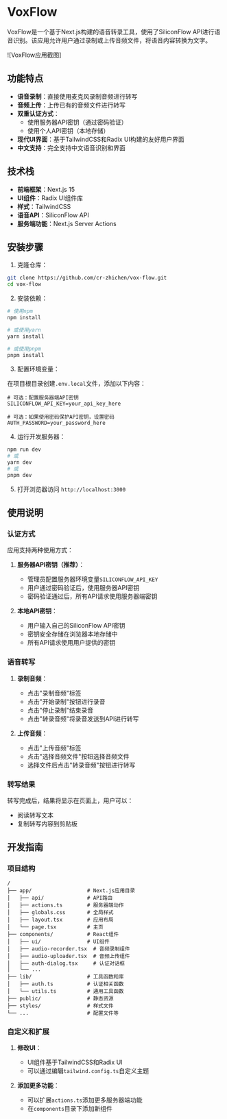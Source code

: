 # VoxFlow

VoxFlow是一个基于Next.js构建的语音转录工具，使用了SiliconFlow API进行语音识别。该应用允许用户通过录制或上传音频文件，将语音内容转换为文字。

![VoxFlow应用截图]

## 功能特点

- **语音录制**：直接使用麦克风录制音频进行转写
- **音频上传**：上传已有的音频文件进行转写
- **双重认证方式**：
  - 使用服务器API密钥（通过密码验证）
  - 使用个人API密钥（本地存储）
- **现代UI界面**：基于TailwindCSS和Radix UI构建的友好用户界面
- **中文支持**：完全支持中文语音识别和界面

## 技术栈

- **前端框架**：Next.js 15
- **UI组件**：Radix UI组件库
- **样式**：TailwindCSS
- **语音API**：SiliconFlow API
- **服务端功能**：Next.js Server Actions

## 安装步骤

1. 克隆仓库：

```bash
git clone https://github.com/cr-zhichen/vox-flow.git
cd vox-flow
```

2. 安装依赖：

```bash
# 使用npm
npm install

# 或使用yarn
yarn install

# 或使用pnpm
pnpm install
```

3. 配置环境变量：

在项目根目录创建`.env.local`文件，添加以下内容：

```
# 可选：配置服务器端API密钥
SILICONFLOW_API_KEY=your_api_key_here

# 可选：如果使用密码保护API密钥，设置密码
AUTH_PASSWORD=your_password_here
```

4. 运行开发服务器：

```bash
npm run dev
# 或
yarn dev
# 或
pnpm dev
```

5. 打开浏览器访问 `http://localhost:3000`

## 使用说明

### 认证方式

应用支持两种使用方式：

1. **服务器API密钥（推荐）**：
   - 管理员配置服务器环境变量`SILICONFLOW_API_KEY`
   - 用户通过密码验证后，使用服务器API密钥
   - 密码验证通过后，所有API请求使用服务器端密钥

2. **本地API密钥**：
   - 用户输入自己的SiliconFlow API密钥
   - 密钥安全存储在浏览器本地存储中
   - 所有API请求使用用户提供的密钥

### 语音转写

1. **录制音频**：
   - 点击"录制音频"标签
   - 点击"开始录制"按钮进行录音
   - 点击"停止录制"结束录音
   - 点击"转录音频"将录音发送到API进行转写

2. **上传音频**：
   - 点击"上传音频"标签
   - 点击"选择音频文件"按钮选择音频文件
   - 选择文件后点击"转录音频"按钮进行转写

### 转写结果

转写完成后，结果将显示在页面上，用户可以：
- 阅读转写文本
- 复制转写内容到剪贴板

## 开发指南

### 项目结构

```
/
├── app/                  # Next.js应用目录
│   ├── api/              # API路由
│   ├── actions.ts        # 服务器端动作
│   ├── globals.css       # 全局样式
│   ├── layout.tsx        # 应用布局
│   └── page.tsx          # 主页
├── components/           # React组件
│   ├── ui/               # UI组件
│   ├── audio-recorder.tsx  # 音频录制组件
│   ├── audio-uploader.tsx  # 音频上传组件
│   ├── auth-dialog.tsx     # 认证对话框
│   └── ...
├── lib/                  # 工具函数和库
│   ├── auth.ts           # 认证相关函数
│   └── utils.ts          # 通用工具函数
├── public/               # 静态资源
├── styles/               # 样式文件
└── ...                   # 配置文件等
```

### 自定义和扩展

1. **修改UI**：
   - UI组件基于TailwindCSS和Radix UI
   - 可以通过编辑`tailwind.config.ts`自定义主题

2. **添加更多功能**：
   - 可以扩展`actions.ts`添加更多服务器端功能
   - 在`components`目录下添加新组件